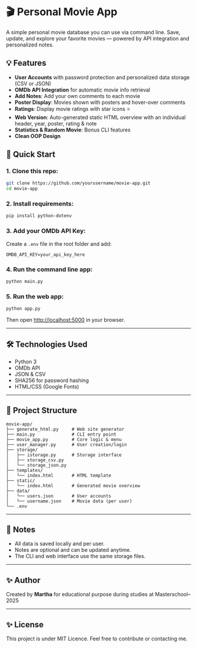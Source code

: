 # 🎬 Personal Movie App

A simple personal movie database you can use via command line. Save, update, and explore your 
favorite movies — powered by API integration and personalized notes.

## 💡 Features

- **User Accounts** with password protection and personalized data storage (CSV or JSON)
- **OMDb API Integration** for automatic movie info retrieval
- **Add Notes**: Add your own comments to each movie
- **Poster Display**: Movies shown with posters and hover-over comments
- **Ratings**: Display movie ratings with star icons ⭐
- **Web Version**: Auto-generated static HTML overview with an individual header, year, 
  poster, rating & note
- **Statistics & Random Movie**: Bonus CLI features
- **Clean OOP Design** 

## 🚀 Quick Start

### 1. Clone this repo:

```bash
git clone https://github.com/yourusername/movie-app.git
cd movie-app
```

### 2. Install requirements:

```bash
pip install python-dotenv
```

### 3. Add your OMDb API Key:

Create a `.env` file in the root folder and add:

```env
OMDB_API_KEY=your_api_key_here
```

### 4. Run the command line app:

```bash
python main.py
```

### 5. Run the web app:

```bash
python app.py
```

Then open [http://localhost:5000](http://localhost:5000) in your browser.

---

## 🛠 Technologies Used

- Python 3
- OMDb API
- JSON & CSV
- SHA256 for password hashing
- HTML/CSS (Google Fonts)

---

## 📁 Project Structure

```
movie-app/
├── generate_html.py     # Web site generator
├── main.py              # CLI entry point
├── movie_app.py         # Core logic & menu
├── user_manager.py      # User creation/login
├── storage/
│   ├── istorage.py      # Storage interface
│   ├── storage_csv.py
│   └── storage_json.py
├── templates/
│   └── index.html       # HTML template
├── static/
│   └── index.html       # Generated movie overview
├── data/
│   └── users.json       # User accounts
│   └── username.json    # Movie data (per user)
└── .env
```

---

## 📝 Notes

- All data is saved locally and per user.
- Notes are optional and can be updated anytime.
- The CLI and web interface use the same storage files.

---

## ✨ Author

Created by **Martha** for educational purpose during studies at Masterschool– 2025

---

## ✨ License

This project is under MIT Licence. Feel free to contribute or contacting me.
